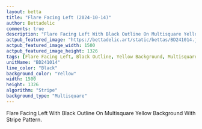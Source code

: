 ```yaml
---
layout: betta
title: "Flare Facing Left (2024-10-14)"
author: Bettadelic
comments: true
description: "Flare Facing Left With Black Outline On Multisquare Yellow Background With Stripe Pattern."
actpub_featured_image: "https://bettadelic.art/static/bettas/BD241014.jpg"
actpub_featured_image_width: 1500
actpub_featured_image_height: 1326
tags: [Flare Facing Left, Black Outline, Yellow Background, Multisquare Background Pattern, Stripe Pattern, October 2024]
unitName: "BD241014"
line_color: "Black"
background_color: "Yellow"
width: 1500
height: 1326
algorithm: "Stripe"
background_type: "Multisquare"
---
```


Flare Facing Left With Black Outline On Multisquare Yellow Background With Stripe Pattern.
